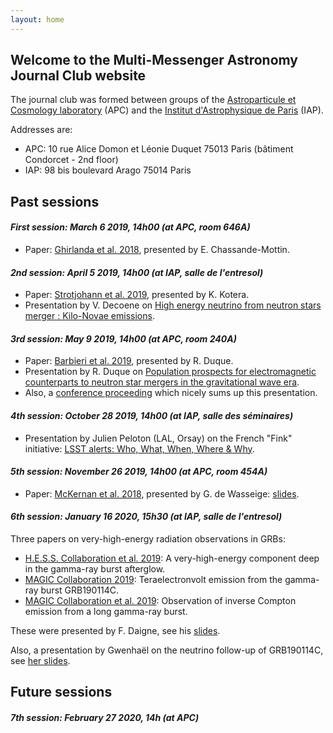 ```yaml
---
layout: home
---
```



## Welcome to the Multi-Messenger Astronomy Journal Club website

The journal club was formed between groups of the [Astroparticule et Cosmology laboratory](http://www.apc.univ-paris7.fr/APC_CS/) (APC) and the [Institut d'Astrophysique de Paris](http://www.iap.fr) (IAP).

Addresses are:
* APC: 10 rue Alice Domon et Léonie Duquet 75013 Paris (bâtiment Condorcet - 2nd floor)
* IAP: 98 bis boulevard Arago 75014 Paris

## Past sessions

#### _First session: March 6 2019, 14h00 (at APC, room 646A)_

* Paper: [Ghirlanda et al. 2018](https://ui.adsabs.harvard.edu/abs/2019Sci...363..968G/abstract), presented by E. Chassande-Mottin.

#### _2nd session: April 5 2019, 14h00 (at IAP, salle de l'entresol)_

* Paper: [Strotjohann et al. 2019](https://ui.adsabs.harvard.edu/abs/2019arXiv190309648S/abstract), presented by K. Kotera.
* Presentation by V. Decoene on [High energy neutrino from neutron stars merger : Kilo-Novae emissions](docs/slides2-decoene.pdf).

#### _3rd session: May 9 2019, 14h00 (at APC, room 240A)_

* Paper: [Barbieri et al. 2019](https://ui.adsabs.harvard.edu/abs/2019arXiv190304543B/abstract), presented by R. Duque.
* Presentation by R. Duque on [Population prospects for electromagnetic counterparts to neutron star mergers in the gravitational wave era](docs/slides3-duque.pdf).
* Also, a [conference proceeding](docs/asterics2019_proc.pdf) which nicely sums up this presentation.

#### _4th session: October 28 2019, 14h00 (at IAP, salle des séminaires)_

* Presentation by Julien Peloton (LAL, Orsay) on the French "Fink" initiative: [LSST alerts: Who, What, When, Where & Why](docs/slides4-peloton.pdf).


#### _5th session: November 26 2019, 14h00 (at APC, room 454A)_

* Paper: [McKernan et al. 2018](https://ui.adsabs.harvard.edu/abs/2018ApJ...866...66M/abstract), presented by G. de Wasseige: [slides](docs/slides5-wasseige.pdf).

#### _6th session: January 16 2020, 15h30 (at IAP, salle de l'entresol)_

Three papers on very-high-energy radiation observations in GRBs:

* [H.E.S.S. Collaboration et al. 2019](https://ui.adsabs.harvard.edu/abs/2019Natur.575..464A/abstract): A very-high-energy component deep in the gamma-ray burst afterglow.
* [MAGIC Collaboration 2019](https://ui.adsabs.harvard.edu/abs/2019Natur.575..455M/abstract): Teraelectronvolt emission from the gamma-ray burst GRB190114C.
* [MAGIC Collaboration et al. 2019](https://ui.adsabs.harvard.edu/abs/2019Natur.575..459M/abstract): Observation of inverse Compton emission from a long gamma-ray burst.

These were presented by F. Daigne, see his [slides](docs/slides6-daigne.pdf).

Also, a presentation by Gwenhaël on the neutrino follow-up of GRB190114C, see [her slides](docs/slides6-wasseige.pdf).

## Future sessions

#### _7th session: February 27 2020, 14h (at APC)_
